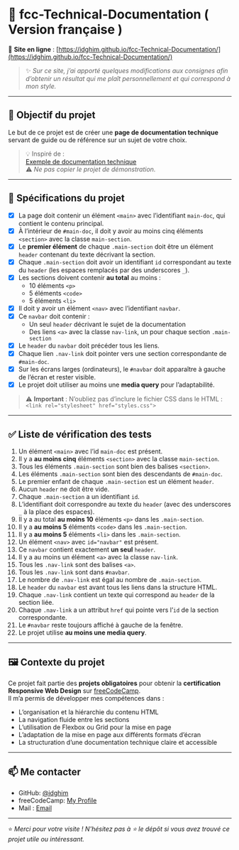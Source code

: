 # 📝 fcc-Technical-Documentation ( Version française ) 

🔗 **Site en ligne** : [https://idghim.github.io/fcc-Technical-Documentation/](https://idghim.github.io/fcc-Technical-Documentation/)

> ✨ *Sur ce site, j’ai apporté quelques modifications aux consignes afin d’obtenir un résultat qui me plaît personnellement et qui correspond à mon style.*

---

## 🎯 Objectif du projet

Le but de ce projet est de créer une **page de documentation technique** servant de guide ou de référence sur un sujet de votre choix.

> 💡 Inspiré de :  
[Exemple de documentation technique](https://technical-documentation-page.freecodecamp.rocks)  
⚠️ *Ne pas copier le projet de démonstration.*

---

## 📌 Spécifications du projet

- [x] La page doit contenir un élément `<main>` avec l’identifiant `main-doc`, qui contient le contenu principal.
- [x] À l’intérieur de `#main-doc`, il doit y avoir au moins cinq éléments `<section>` avec la classe `main-section`.
- [x] Le **premier élément** de chaque `.main-section` doit être un élément `header` contenant du texte décrivant la section.
- [x] Chaque `.main-section` doit avoir un identifiant `id` correspondant au texte du `header` (les espaces remplacés par des underscores `_`).
- [x] Les sections doivent contenir **au total** au moins :
  - 10 éléments `<p>`
  - 5 éléments `<code>`
  - 5 éléments `<li>`
- [x] Il doit y avoir un élément `<nav>` avec l’identifiant `navbar`.
- [x] Ce `navbar` doit contenir :
  - Un seul `header` décrivant le sujet de la documentation
  - Des liens `<a>` avec la classe `nav-link`, un pour chaque section `.main-section`
- [x] Le `header` du `navbar` doit précéder tous les liens.
- [x] Chaque lien `.nav-link` doit pointer vers une section correspondante de `#main-doc`.
- [x] Sur les écrans larges (ordinateurs), le `#navbar` doit apparaître à gauche de l’écran et rester visible.
- [x] Le projet doit utiliser au moins une **media query** pour l’adaptabilité.

> ⚠️ **Important** : N’oubliez pas d’inclure le fichier CSS dans le HTML :  
> `<link rel="stylesheet" href="styles.css">`

---

## ✅ Liste de vérification des tests

1. Un élément `<main>` avec l’id `main-doc` est présent.
2. Il y a **au moins cinq** éléments `<section>` avec la classe `main-section`.
3. Tous les éléments `.main-section` sont bien des balises `<section>`.
4. Les éléments `.main-section` sont bien des descendants de `#main-doc`.
5. Le premier enfant de chaque `.main-section` est un élément `header`.
6. Aucun `header` ne doit être vide.
7. Chaque `.main-section` a un identifiant `id`.
8. L’identifiant doit correspondre au texte du `header` (avec des underscores `_` à la place des espaces).
9. Il y a au total **au moins 10** éléments `<p>` dans les `.main-section`.
10. Il y a **au moins 5** éléments `<code>` dans les `.main-section`.
11. Il y a **au moins 5** éléments `<li>` dans les `.main-section`.
12. Un élément `<nav>` avec `id="navbar"` est présent.
13. Ce `navbar` contient exactement **un seul** `header`.
14. Il y a au moins un élément `<a>` avec la classe `nav-link`.
15. Tous les `.nav-link` sont des balises `<a>`.
16. Tous les `.nav-link` sont dans `#navbar`.
17. Le nombre de `.nav-link` est égal au nombre de `.main-section`.
18. Le `header` du `navbar` est avant tous les liens dans la structure HTML.
19. Chaque `.nav-link` contient un texte qui correspond au `header` de la section liée.
20. Chaque `.nav-link` a un attribut `href` qui pointe vers l’`id` de la section correspondante.
21. Le `#navbar` reste toujours affiché à gauche de la fenêtre.
22. Le projet utilise **au moins une media query**.

---

## 🖼️ Contexte du projet

Ce projet fait partie des **projets obligatoires** pour obtenir la **certification Responsive Web Design** sur [freeCodeCamp](https://www.freecodecamp.org/).  
Il m’a permis de développer mes compétences dans :

- L’organisation et la hiérarchie du contenu HTML
- La navigation fluide entre les sections
- L’utilisation de Flexbox ou Grid pour la mise en page
- L’adaptation de la mise en page aux différents formats d’écran
- La structuration d’une documentation technique claire et accessible

---

## 📫 Me contacter

- GitHub: [@idghim](https://github.com/idghim)  
- freeCodeCamp: [My Profile](https://www.freecodecamp.org/IchemD)
- Mail : [Email](ichemdghim@gmail.com)

---

⭐ *Merci pour votre visite ! N'hésitez pas à ⭐ le dépôt si vous avez trouvé ce projet utile ou intéressant.*

